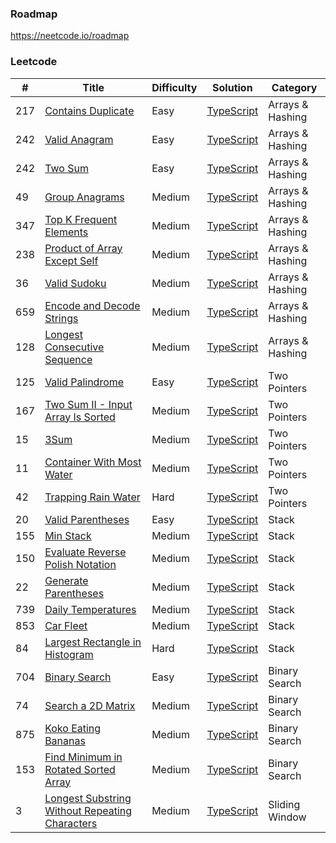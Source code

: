 ### Roadmap

https://neetcode.io/roadmap

### Leetcode

| #   | Title                                                                                                                           | Difficulty | Solution                                                                       | Category         |
| --- | ------------------------------------------------------------------------------------------------------------------------------- | ---------- | ------------------------------------------------------------------------------ | ---------------- |
| 217 | [Contains Duplicate](https://leetcode.com/problems/contains-duplicate/)                                                         | Easy       | [TypeScript](./TypeScript/217.contains-duplicate.ts)                           | Arrays & Hashing |
| 242 | [Valid Anagram](https://leetcode.com/problems/valid-anagram/)                                                                   | Easy       | [TypeScript](./TypeScript/242.valid-anagram.ts)                                | Arrays & Hashing |
| 242 | [Two Sum](https://leetcode.com/problems/two-sum/)                                                                               | Easy       | [TypeScript](./TypeScript/1.two-sum.ts)                                        | Arrays & Hashing |
| 49  | [Group Anagrams](https://leetcode.com/problems/two-sum/)                                                                        | Medium     | [TypeScript](./TypeScript/49.group-anagrams.ts)                                | Arrays & Hashing |
| 347 | [Top K Frequent Elements](https://leetcode.com/problems/top-k-frequent-elements/)                                               | Medium     | [TypeScript](./TypeScript/347.top-k-frequent-elements.ts)                      | Arrays & Hashing |
| 238 | [Product of Array Except Self](https://leetcode.com/problems/product-of-array-except-self/)                                     | Medium     | [TypeScript](./TypeScript/238.product-of-array-except-self.ts)                 | Arrays & Hashing |
| 36  | [Valid Sudoku](https://leetcode.com/problems/valid-sudoku/)                                                                     | Medium     | [TypeScript](./TypeScript/36.valid-sudoku.ts)                                  | Arrays & Hashing |
| 659 | [Encode and Decode Strings](https://www.lintcode.com/problem/659/)                                                              | Medium     | [TypeScript](./TypeScript/659.encode-and-decode-strings.ts)                    | Arrays & Hashing |
| 128 | [Longest Consecutive Sequence](https://leetcode.com/problems/longest-consecutive-sequence/)                                     | Medium     | [TypeScript](./TypeScript/128.longest-consecutive-sequence.ts)                 | Arrays & Hashing |
| 125 | [Valid Palindrome](https://leetcode.com/problems/valid-palindrome/)                                                             | Easy       | [TypeScript](./TypeScript/125.valid-palindrome.ts)                             | Two Pointers     |
| 167 | [Two Sum II - Input Array Is Sorted](https://leetcode.com/problems/two-sum-ii-input-array-is-sorted/)                           | Medium     | [TypeScript](./TypeScript/167.two-sum-ii-input-array-is-sorted.ts)             | Two Pointers     |
| 15  | [3Sum](https://leetcode.com/problems/3sum/)                                                                                     | Medium     | [TypeScript](./TypeScript/15.3sum.ts)                                          | Two Pointers     |
| 11  | [Container With Most Water](https://leetcode.com/problems/container-with-most-water/)                                           | Medium     | [TypeScript](./TypeScript/11.container-with-most-water.ts)                     | Two Pointers     |
| 42  | [Trapping Rain Water](https://leetcode.com/problems/trapping-rain-water/)                                                       | Hard       | [TypeScript](./TypeScript/42.trapping-rain-water.ts)                           | Two Pointers     |
| 20  | [Valid Parentheses](https://leetcode.com/problems/valid-parentheses/)                                                           | Easy       | [TypeScript](./TypeScript/20.valid-parentheses.ts)                             | Stack            |
| 155 | [Min Stack](https://leetcode.com/problems/min-stack/)                                                                           | Medium     | [TypeScript](./TypeScript/155.min-stack.ts)                                    | Stack            |
| 150 | [Evaluate Reverse Polish Notation](https://leetcode.com/problems/evaluate-reverse-polish-notation/)                             | Medium     | [TypeScript](./TypeScript/150.evaluate-reverse-polish-notation.ts)             | Stack            |
| 22  | [Generate Parentheses](https://leetcode.com/problems/generate-parentheses/)                                                     | Medium     | [TypeScript](./TypeScript/22.generate-parentheses.ts)                          | Stack            |
| 739 | [Daily Temperatures](https://leetcode.com/problems/daily-temperatures/)                                                         | Medium     | [TypeScript](./TypeScript/739.daily-temperatures.ts)                           | Stack            |
| 853 | [Car Fleet](https://leetcode.com/problems/car-fleet/)                                                                           | Medium     | [TypeScript](./TypeScript/853.car-fleet.ts)                                    | Stack            |
| 84  | [Largest Rectangle in Histogram](https://leetcode.com/problems/largest-rectangle-in-histogram/)                                 | Hard       | [TypeScript](./TypeScript/84.largest-rectangle-in-histogram.ts)                | Stack            |
| 704 | [Binary Search](https://leetcode.com/problems/binary-search/)                                                                   | Easy       | [TypeScript](./TypeScript/704.binary-search.ts)                                | Binary Search    |
| 74  | [Search a 2D Matrix](https://leetcode.com/problems/search-a-2d-matrix/)                                                         | Medium     | [TypeScript](./TypeScript/74.search-a-2d-matrix.ts)                            | Binary Search    |
| 875 | [Koko Eating Bananas](https://leetcode.com/problems/koko-eating-bananas/)                                                       | Medium     | [TypeScript](./TypeScript/875.koko-eating-bananas.ts)                          | Binary Search    |
| 153 | [Find Minimum in Rotated Sorted Array](https://leetcode.com/problems/find-minimum-in-rotated-sorted-array/)                     | Medium     | [TypeScript](./TypeScript/153.find-minimum-in-rotated-sorted-array.ts)         | Binary Search    |
| 3   | [Longest Substring Without Repeating Characters](https://leetcode.com/problems/longest-substring-without-repeating-characters/) | Medium     | [TypeScript](./TypeScript/3.longest-substring-without-repeating-characters.ts) | Sliding Window   |

